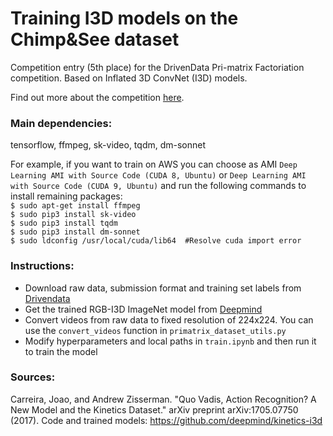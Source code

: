 # Training I3D models on the Chimp&See dataset

Competition entry (5th place) for the DrivenData Pri-matrix Factoriation competition. Based on Inflated 3D ConvNet (I3D) models.

Find out more about the competition [here](https://www.drivendata.org/competitions/49/deep-learning-camera-trap-animals/).


### Main dependencies:
tensorflow, ffmpeg, sk-video, tqdm, dm-sonnet  
  
For example, if you want to train on AWS you can choose as AMI `Deep Learning AMI with Source Code (CUDA 8, Ubuntu)` or `Deep Learning AMI with Source Code (CUDA 9, Ubuntu)` and run the following commands to install remaining packages:  
`$ sudo apt-get install ffmpeg`  
`$ sudo pip3 install sk-video`  
`$ sudo pip3 install tqdm`  
`$ sudo pip3 install dm-sonnet`  
`$ sudo ldconfig /usr/local/cuda/lib64  #Resolve cuda import error`

### Instructions:
- Download raw data, submission format and training set labels from [Drivendata](https://www.drivendata.org/competitions/49/deep-learning-camera-trap-animals/data/)
- Get the trained RGB-I3D ImageNet model from [Deepmind](https://github.com/deepmind/kinetics-i3d)
- Convert videos from raw data to fixed resolution of 224x224. You can use the `convert_videos` function in `primatrix_dataset_utils.py`
- Modify hyperparameters and local paths in `train.ipynb` and then run it to train the model

### Sources:
Carreira, Joao, and Andrew Zisserman. "Quo Vadis, Action Recognition? A New Model and the Kinetics Dataset." arXiv preprint arXiv:1705.07750 (2017). Code and trained models: https://github.com/deepmind/kinetics-i3d
